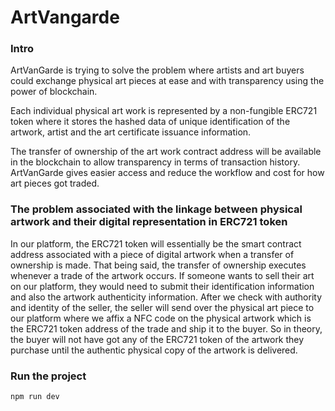 # ArtVangarde

### Intro

ArtVanGarde is trying to solve the problem where artists and art buyers could exchange physical art pieces at ease and with transparency using the power of blockchain.

Each individual physical art work is represented by a non-fungible ERC721 token where it stores the hashed data of unique identification of the artwork, artist and the art certificate issuance information.

The transfer of ownership of the art work contract address will be available in the blockchain to allow transparency in terms of transaction history. ArtVanGarde gives easier access and reduce the workflow and cost for how art pieces got traded.

### The problem associated with the linkage between physical artwork and their digital representation in ERC721 token

In our platform, the ERC721 token will essentially be the smart contract address associated with a piece of digital artwork when a transfer of ownership is made. That being said, the transfer of ownership executes whenever a trade of the artwork occurs. If someone wants to sell their art on our platform, they would need to submit their identification information and also the artwork authenticity information. After we check with authority and identity of the seller, the seller will send over the physical art piece to our platform where we affix a NFC code on the physical artwork which is the ERC721 token address of the trade and ship it to the buyer. So in theory, the buyer will not have got any of the ERC721 token of the artwork they purchase until the authentic physical copy of the artwork is delivered.

### Run the project
```
npm run dev
```
